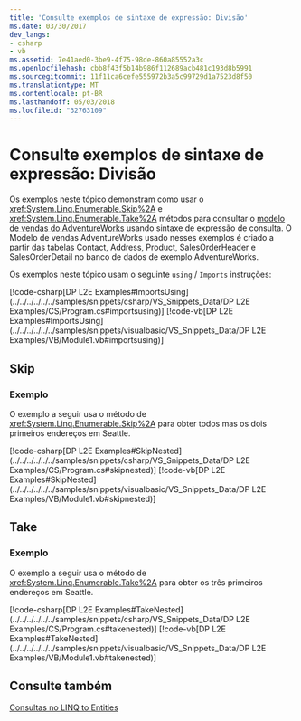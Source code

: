 ```yaml
---
title: 'Consulte exemplos de sintaxe de expressão: Divisão'
ms.date: 03/30/2017
dev_langs:
- csharp
- vb
ms.assetid: 7e41aed0-3be9-4f75-98de-860a85552a3c
ms.openlocfilehash: cbb8f43f5b14b986f112689acb481c193d8b5991
ms.sourcegitcommit: 11f11ca6cefe555972b3a5c99729d1a7523d8f50
ms.translationtype: MT
ms.contentlocale: pt-BR
ms.lasthandoff: 05/03/2018
ms.locfileid: "32763109"
---
```

# <a name="query-expression-syntax-examples-partitioning"></a>Consulte exemplos de sintaxe de expressão: Divisão
Os exemplos neste tópico demonstram como usar o <xref:System.Linq.Enumerable.Skip%2A> e <xref:System.Linq.Enumerable.Take%2A> métodos para consultar o [modelo de vendas do AdventureWorks](http://msdn.microsoft.com/library/f16cd988-673f-4376-b034-129ca93c7832) usando sintaxe de expressão de consulta. O Modelo de vendas AdventureWorks usado nesses exemplos é criado a partir das tabelas Contact, Address, Product, SalesOrderHeader e SalesOrderDetail no banco de dados de exemplo AdventureWorks.  
  
 Os exemplos neste tópico usam o seguinte `using` / `Imports` instruções:  
  
 [!code-csharp[DP L2E Examples#ImportsUsing](../../../../../../samples/snippets/csharp/VS_Snippets_Data/DP L2E Examples/CS/Program.cs#importsusing)]
 [!code-vb[DP L2E Examples#ImportsUsing](../../../../../../samples/snippets/visualbasic/VS_Snippets_Data/DP L2E Examples/VB/Module1.vb#importsusing)]  
  
## <a name="skip"></a>Skip  
  
### <a name="example"></a>Exemplo  
 O exemplo a seguir usa o método de <xref:System.Linq.Enumerable.Skip%2A> para obter todos mas os dois primeiros endereços em Seattle.  
  
 [!code-csharp[DP L2E Examples#SkipNested](../../../../../../samples/snippets/csharp/VS_Snippets_Data/DP L2E Examples/CS/Program.cs#skipnested)]
 [!code-vb[DP L2E Examples#SkipNested](../../../../../../samples/snippets/visualbasic/VS_Snippets_Data/DP L2E Examples/VB/Module1.vb#skipnested)]  
  
## <a name="take"></a>Take  
  
### <a name="example"></a>Exemplo  
 O exemplo a seguir usa o método de <xref:System.Linq.Enumerable.Take%2A> para obter os três primeiros endereços em Seattle.  
  
 [!code-csharp[DP L2E Examples#TakeNested](../../../../../../samples/snippets/csharp/VS_Snippets_Data/DP L2E Examples/CS/Program.cs#takenested)]
 [!code-vb[DP L2E Examples#TakeNested](../../../../../../samples/snippets/visualbasic/VS_Snippets_Data/DP L2E Examples/VB/Module1.vb#takenested)]  
  
## <a name="see-also"></a>Consulte também  
 [Consultas no LINQ to Entities](../../../../../../docs/framework/data/adonet/ef/language-reference/queries-in-linq-to-entities.md)
